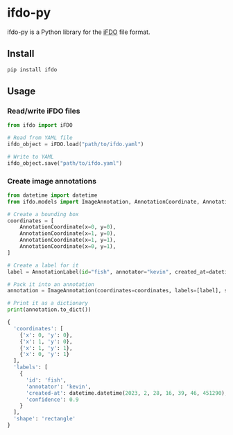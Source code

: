 # ifdo-py

ifdo-py is a Python library for the [iFDO](https://marine-imaging.com/fair/ifdos/iFDO-overview/) file format.

## Install

```bash
pip install ifdo
```

## Usage

### Read/write iFDO files
```python
from ifdo import iFDO

# Read from YAML file
ifdo_object = iFDO.load("path/to/ifdo.yaml")

# Write to YAML
ifdo_object.save("path/to/ifdo.yaml")
```

### Create image annotations
```python
from datetime import datetime
from ifdo.models import ImageAnnotation, AnnotationCoordinate, AnnotationLabel

# Create a bounding box
coordinates = [
    AnnotationCoordinate(x=0, y=0),
    AnnotationCoordinate(x=1, y=0),
    AnnotationCoordinate(x=1, y=1),
    AnnotationCoordinate(x=0, y=1),
]

# Create a label for it
label = AnnotationLabel(id="fish", annotator="kevin", created_at=datetime.now(), confidence=0.9)

# Pack it into an annotation
annotation = ImageAnnotation(coordinates=coordinates, labels=[label], shape='rectangle')

# Print it as a dictionary
print(annotation.to_dict())
```

```python
{
  'coordinates': [
    {'x': 0, 'y': 0}, 
    {'x': 1, 'y': 0}, 
    {'x': 1, 'y': 1}, 
    {'x': 0, 'y': 1}
  ], 
  'labels': [
    {
      'id': 'fish', 
      'annotator': 'kevin', 
      'created-at': datetime.datetime(2023, 2, 28, 16, 39, 46, 451290), 
      'confidence': 0.9
    }
  ], 
  'shape': 'rectangle'
}
```